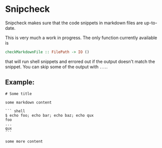 # Snipcheck

Snipcheck makes sure that the code snippets in markdown files are up-to-date.

This is very much a work in progress. The only function currently available is

``` haskell
checkMarkdownFile :: FilePath -> IO ()
```

that will run shell snippets and errored out if the output doesn't match the
snippet. You can skip some of the output with `...`.

## Example:

    # Some title

    some markdown content

    ``` shell
    $ echo foo; echo bar; echo baz; echo qux
    foo
    ...
    qux
    ```

    some more content

